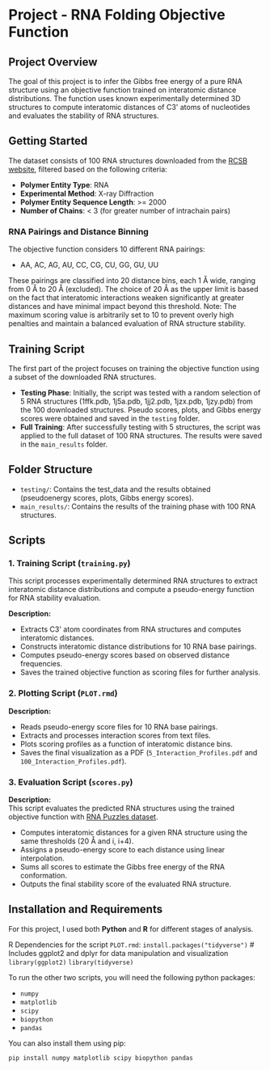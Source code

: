 # Project - RNA Folding Objective Function

## Project Overview
The goal of this project is to infer the Gibbs free energy of a pure RNA structure using an objective function trained on interatomic distance distributions. The function uses known experimentally determined 3D structures to compute interatomic distances of C3' atoms of nucleotides and evaluates the stability of RNA structures.

## Getting Started  
The dataset consists of 100 RNA structures downloaded from the [RCSB website](https://www.rcsb.org/stats/growth/growth-rna), filtered based on the following criteria:

- **Polymer Entity Type**: RNA
- **Experimental Method**: X-ray Diffraction
- **Polymer Entity Sequence Length**: >= 2000
- **Number of Chains**: < 3 (for greater number of intrachain pairs)

### RNA Pairings and Distance Binning
The objective function considers 10 different RNA pairings:  
- AA, AC, AG, AU, CC, CG, CU, GG, GU, UU

These pairings are classified into 20 distance bins, each 1 Å wide, ranging from 0 Å to 20 Å (excluded). The choice of 20 Å as the upper limit is based on the fact that interatomic interactions weaken significantly at greater distances and have minimal impact beyond this threshold.
Note: The maximum scoring value is arbitrarily set to 10 to prevent overly high penalties and maintain a balanced evaluation of RNA structure stability.

## Training Script
The first part of the project focuses on training the objective function using a subset of the downloaded RNA structures.

- **Testing Phase**: Initially, the script was tested with a random selection of 5 RNA structures (1ffk.pdb, 1j5a.pdb, 1jj2.pdb, 1jzx.pdb, 1jzy.pdb) from the 100 downloaded structures. Pseudo scores, plots, and Gibbs energy scores were obtained and saved in the `testing` folder.
- **Full Training**: After successfully testing with 5 structures, the script was applied to the full dataset of 100 RNA structures. The results were saved in the `main_results` folder.

## Folder Structure
- `testing/`: Contains the test_data and the results obtained (pseudoenergy scores, plots, Gibbs energy scores).
- `main_results/`: Contains the results of the training phase with 100 RNA structures.

## Scripts
### 1. Training Script (`training.py`)
This script processes experimentally determined RNA structures to extract interatomic distance distributions and compute a pseudo-energy function for RNA stability evaluation.

**Description:**  
- Extracts C3' atom coordinates from RNA structures and computes interatomic distances.  
- Constructs interatomic distance distributions for 10 RNA base pairings.  
- Computes pseudo-energy scores based on observed distance frequencies.  
- Saves the trained objective function as scoring files for further analysis.  

### 2. Plotting Script (`PLOT.rmd`)

**Description:**  
- Reads pseudo-energy score files for 10 RNA base pairings.  
- Extracts and processes interaction scores from text files.  
- Plots scoring profiles as a function of interatomic distance bins.  
- Saves the final visualization as a PDF (`5_Interaction_Profiles.pdf` and `100_Interaction_Profiles.pdf`).  

### 3. Evaluation Script (`scores.py`)
**Description:**  
This script evaluates the predicted RNA structures using the trained objective function with [RNA Puzzles dataset](https://github.com/RNA-Puzzles/raw_dataset_and_for_assessment).
- Computes interatomic distances for a given RNA structure using the same thresholds (20 Å and i, i+4).  
- Assigns a pseudo-energy score to each distance using linear interpolation.  
- Sums all scores to estimate the Gibbs free energy of the RNA conformation.  
- Outputs the final stability score of the evaluated RNA structure.  

## Installation and Requirements
For this project, I used both **Python** and **R** for different stages of analysis.  

R Dependencies for the script `PLOT.rmd`:
`install.packages("tidyverse")`  # Includes ggplot2 and dplyr for data manipulation and visualization
`library(ggplot2)`
`library(tidyverse)`

To run the other two scripts, you will need the following python packages:
- `numpy`
- `matplotlib`
- `scipy`
- `biopython`
- `pandas`

You can also install them using pip:
```bash
pip install numpy matplotlib scipy biopython pandas

